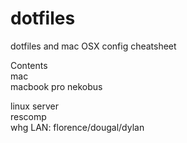 # dotfiles
dotfiles and mac OSX config cheatsheet

Contents  
mac  
    macbook pro nekobus  

linux server  
    rescomp  
    whg LAN: florence/dougal/dylan  

